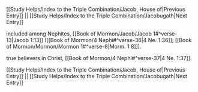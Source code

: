 [[Study Helps/Index to the Triple Combination/Jacob, House of|Previous Entry]]  ||  [[Study Helps/Index to the Triple Combination/Jacobugath|Next Entry]]

 included among Nephites, [[Book of Mormon/Jacob/Jacob 1#^verse-13|Jacob 1:13]] ([[Book of Mormon/4 Nephi#^verse-36|4 Ne. 1:36]]; [[Book of Mormon/Mormon/Mormon 1#^verse-8|Morm. 1:8]]).

 true believers in Christ, [[Book of Mormon/4 Nephi#^verse-37|4 Ne. 1:37]].

[[Study Helps/Index to the Triple Combination/Jacob, House of|Previous Entry]]  ||  [[Study Helps/Index to the Triple Combination/Jacobugath|Next Entry]]